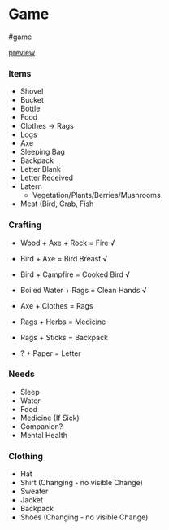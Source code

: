 # Game

#game

[preview](https://raw.githubusercontent.com/NicholasEli/Survive-VNC/refs/heads/main/assets/preview.png)

### Items

- Shovel
- Bucket
- Bottle
- Food
- Clothes -> Rags
- Logs
- Axe
- Sleeping Bag
- Backpack
- Letter Blank
- Letter Received
- Latern
  - Vegetation/Plants/Berries/Mushrooms
- Meat (Bird, Crab, Fish

### Crafting

- Wood + Axe + Rock = Fire √
- Bird + Axe = Bird Breast √
- Bird + Campfire = Cooked Bird √

- Boiled Water + Rags = Clean Hands √

- Axe + Clothes = Rags
- Rags + Herbs = Medicine
- Rags + Sticks = Backpack
- ? + Paper = Letter

### Needs

- Sleep
- Water
- Food
- Medicine (If Sick)
- Companion?
- Mental Health

### Clothing

- Hat
- Shirt (Changing - no visible Change)
- Sweater
- Jacket
- Backpack
- Shoes (Changing - no visible Change)
